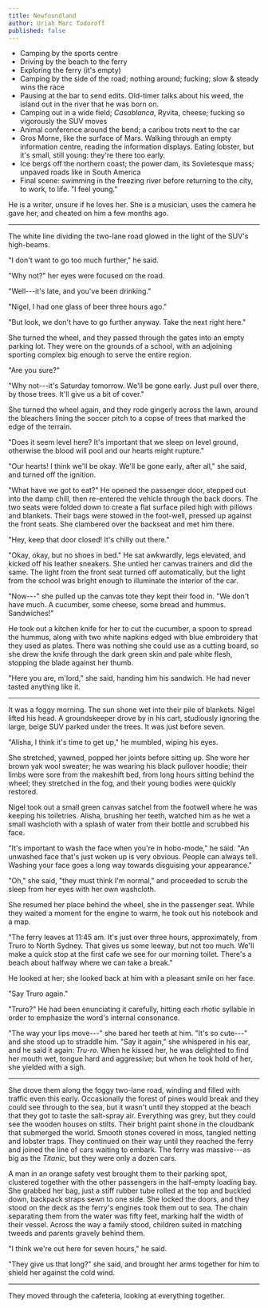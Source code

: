 ```yaml
---
title: Newfoundland
author: Uriah Marc Todoroff
published: false
---
```


* Camping by the sports centre
* Driving by the beach to the ferry
* Exploring the ferry (it's empty)
* Camping by the side of the road; nothing around; fucking; slow \& steady wins the race
* Pausing at the bar to send edits. Old-timer talks about his weed, the island out in the river that he was born on.
* Camping out in a wide field; *Casablanca*, Ryvita, cheese; fucking so vigorously the SUV moves
* Animal conference around the bend; a caribou trots next to the car
* Gros Morne, like the surface of Mars. Walking through an empty information centre, reading the information displays. Eating lobster, but it's small, still young: they're there too early.
* Ice bergs off the northern coast; the power dam, its Sovietesque mass; unpaved roads like in South America
* Final scene: swimming in the freezing river before returning to the city, to work, to life. "I feel young."

He is a writer, unsure if he loves her. She is a musician, uses the camera he gave her, and cheated on him a few months ago.

***

The white line dividing the two-lane road glowed in the light of the SUV's high-beams.

"I don't want to go too much further," he said.

"Why not?" her eyes were focused on the road.

"Well---it's late, and you've been drinking."

"Nigel, I had one glass of beer three hours ago."

"But look, we don't have to go further anyway. Take the next right here."

She turned the wheel, and they passed through the gates into an empty parking lot. They were on the grounds of a school, with an adjoining sporting complex big enough to serve the entire region.

"Are you sure?"

"Why not---it's Saturday tomorrow. We'll be gone early. Just pull over there, by those trees. It'll give us a bit of cover."

She turned the wheel again, and they rode gingerly across the lawn, around the bleachers lining the soccer pitch to a copse of trees that marked the edge of the terrain.

"Does it seem level here? It's important that we sleep on level ground, otherwise the blood will pool and our hearts might rupture."

"Our hearts! I think we'll be okay. We'll be gone early, after all," she said, and turned off the ignition.

"What have we got to eat?" He opened the passenger door, stepped out into the damp chill, then re-entered the vehicle through the back doors. The two seats were folded down to create a flat surface piled high with pillows and blankets. Their bags were stowed in the foot-well, pressed up against the front seats. She clambered over the backseat and met him there.

"Hey, keep that door closed! It's chilly out there."

"Okay, okay, but no shoes in bed." He sat awkwardly, legs elevated, and kicked off his leather sneakers. She untied her canvas trainers and did the same. The light from the front seat turned off automatically, but the light from the school was bright enough to illuminate the interior of the car.

"Now---" she pulled up the canvas tote they kept their food in. "We don't have much. A cucumber, some cheese, some bread and hummus. Sandwiches!"

He took out a kitchen knife for her to cut the cucumber, a spoon to spread the hummus, along with two white napkins edged with blue embroidery that they used as plates. There was nothing she could use as a cutting board, so she drew the knife through the dark green skin and pale white flesh, stopping the blade against her thumb.

"Here you are, m'lord," she said, handing him his sandwich. He had never tasted anything like it.

***

It was a foggy morning. The sun shone wet into their pile of blankets. Nigel lifted his head. A groundskeeper drove by in his cart, studiously ignoring the large, beige SUV parked under the trees. It was just before seven.

"Alisha, I think it's time to get up," he mumbled, wiping his eyes.

She stretched, yawned, popped her joints before sitting up. She wore her brown yak wool sweater; he was wearing his black pullover hoodie; their limbs were sore from the makeshift bed, from long hours sitting behind the wheel; they stretched in the fog, and their young bodies were quickly restored.

Nigel took out a small green canvas satchel from the footwell where he was keeping his toiletries. Alisha, brushing her teeth, watched him as he wet a small washcloth with a splash of water from their bottle and scrubbed his face.

"It's important to wash the face when you're in hobo-mode," he said. "An unwashed face that's just woken up is very obvious. People can always tell. Washing your face goes a long way towards disguising your appearance."

"Oh," she said, "they must think I'm normal," and proceeded to scrub the sleep from her eyes with her own washcloth.

She resumed her place behind the wheel, she in the passenger seat. While they waited a moment for the engine to warm, he took out his notebook and a map.

"The ferry leaves at 11:45 am. It's just over three hours, approximately, from Truro to North Sydney. That gives us some leeway, but not too much. We'll make a quick stop at the first cafe we see for our morning toilet. There's a beach about halfway where we can take a break."

He looked at her; she looked back at him with a pleasant smile on her face.

"Say Truro again."

"Truro?" He had been enunciating it carefully, hitting each rhotic syllable in order to emphasize the word's internal consonance.

"The way your lips move---" she bared her teeth at him. "It's so cute---" and she stood up to straddle him. "Say it again," she whispered in his ear, and he said it again: *Tru-ro*. When he kissed her, he was delighted to find her mouth wet, tongue hard and aggressive; but when he took hold of her, she yielded with a sigh.

***

She drove them along the foggy two-lane road, winding and filled with traffic even this early. Occasionally the forest of pines would break and they could see through to the sea, but it wasn't until they stopped at the beach that they got to taste the salt-spray air. Everything was grey, but they could see the wooden houses on stilts. Their bright paint shone in the cloudbank that submerged the world. Smooth stones covered in moss, tangled netting and lobster traps. They continued on their way until they reached the ferry and joined the line of cars waiting to embark. The ferry was massive---as big as the *Titanic*, but they were only a dozen cars.

A man in an orange safety vest brought them to their parking spot, clustered together with the other passengers in the half-empty loading bay. She grabbed her bag, just a stiff rubber tube rolled at the top and buckled down, backpack straps sewn to one side. She locked the doors, and they stood on the deck as the ferry's engines took them out to sea. The chain separating them from the water was fifty feet, marking half the width of their vessel. Across the way a family stood, children suited in matching tweeds and parents gravely behind them.

"I think we're out here for seven hours," he said.

"They give us that long?" she said, and brought her arms together for him to shield her against the cold wind.

***

They moved through the cafeteria, looking at everything together.
